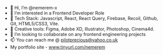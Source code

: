 - 👋 Hi, I’m @nemerem-x
- 👀 I’m interested in a Frontend Developer Role
- 🌱 Tech Stack: Javascript, React, React Query, Firebase, Recoil, Github, Git, HTML5/CSS3, Vite.
- 🌱 Creative tools: Figma, Adobe XD, Illustrator, Photoshop, Cinema4d.
- 💞️ I’m looking to collaborate on any frontend engineering projects
- 📫 You can reach me @ pilotprecious@yahoo.co.uk
- My portfolio site - www.tinyurl.com/nemerem
